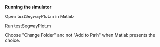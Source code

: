 **Running the simulator**

Open testSegwayPlot.m in Matlab

Run testSegwayPlot.m

Choose "Change Folder" and not "Add to Path" when Matlab presents the choice.